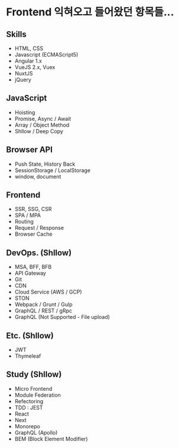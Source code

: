 # Frontend 익혀오고 들어왔던 항목들...

## Skills
- HTML, CSS
- Javascript (ECMAScript5)
- Angular 1.x
- VueJS 2.x, Vuex
- NuxtJS
- jQuery

## JavaScript
- Hoisting
- Promise, Async / Await
- Array / Object Method
- Shllow / Deep Copy

## Browser API
- Push State, History Back
- SessionStorage / LocalStorage
- window, document

## Frontend
- SSR, SSG, CSR
- SPA / MPA
- Routing
- Request / Response
- Browser Cache

## DevOps. (Shllow)
- MSA, BFF, BFB
- API Gateway
- Git
- CDN
- Cloud Service (AWS / GCP)
- STON
- Webpack / Grunt / Gulp
- GraphQL / REST / gRpc
- GraphQL (Not Supported - File upload)

## Etc. (Shllow)
- JWT
- Thymeleaf

## Study (Shllow)
- Micro Frontend
- Module Federation
- Refectoring
- TDD : JEST
- React
- Next
- Monorepo
- GraphQL (Apollo)
- BEM (Block Element Modifier)
